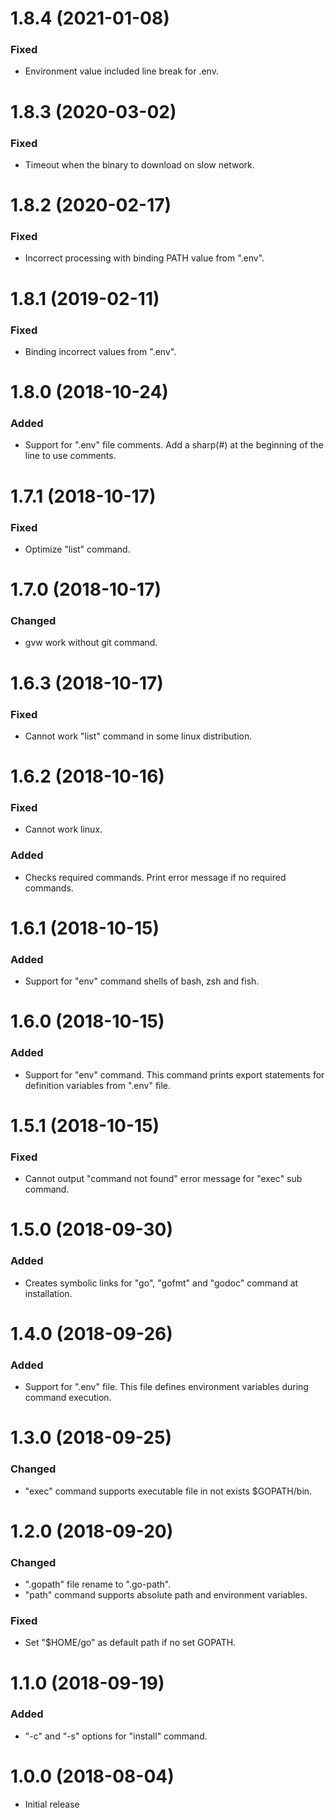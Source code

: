 # 1.8.4 (2021-01-08)

### Fixed

-   Environment value included line break for .env.

# 1.8.3 (2020-03-02)

### Fixed

-   Timeout when the binary to download on slow network.

# 1.8.2 (2020-02-17)

### Fixed

-   Incorrect processing with binding PATH value from ".env".

# 1.8.1 (2019-02-11)

### Fixed

-   Binding incorrect values from ".env".

# 1.8.0 (2018-10-24)

### Added

-   Support for ".env" file comments. Add a sharp(#) at the beginning of the line to use comments.

# 1.7.1 (2018-10-17)

### Fixed

-   Optimize "list" command.

# 1.7.0 (2018-10-17)

### Changed

-   gvw work without git command.

# 1.6.3 (2018-10-17)

### Fixed

-   Cannot work "list" command in some linux distribution.

# 1.6.2 (2018-10-16)

### Fixed

-   Cannot work linux.

### Added

-   Checks required commands. Print error message if no required commands.

# 1.6.1 (2018-10-15)

### Added

-   Support for "env" command shells of bash, zsh and fish.

# 1.6.0 (2018-10-15)

### Added

-   Support for "env" command. This command prints export statements for definition variables from ".env" file.

# 1.5.1 (2018-10-15)

### Fixed

-   Cannot output "command not found" error message for "exec" sub command.

# 1.5.0 (2018-09-30)

### Added

-   Creates symbolic links for "go", "gofmt" and "godoc" command at installation.

# 1.4.0 (2018-09-26)

### Added

-   Support for ".env" file. This file defines environment variables during command execution.

# 1.3.0 (2018-09-25)

### Changed

-   "exec" command supports executable file in not exists $GOPATH/bin.

# 1.2.0 (2018-09-20)

### Changed

-   ".gopath" file rename to ".go-path".
-   "path" command supports absolute path and environment variables.

### Fixed

-   Set "$HOME/go" as default path if no set GOPATH.

# 1.1.0 (2018-09-19)

### Added

-   "-c" and "-s" options for "install" command.

# 1.0.0 (2018-08-04)

-   Initial release
